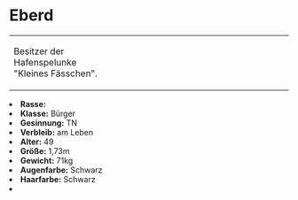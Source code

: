 # Eberd

<primary-label ref="npc"/>

<secondary-label ref="faergria"/>

<secondary-label ref="tinorland"/>

<table>
<tr><td>
<p>
Besitzer der Hafenspelunke "Kleines Fässchen".
</p>

</td><td width="300">
<!-- Edit here -->
<img src="eberd.png" alt="" />
</td></tr>
</table>

<procedure title="Allgemeine Informationen">
<list columns="2">
<li><b>Rasse:</b> <a href="Folks.md" anchor="menschen"></a></li>
<li><b>Klasse:</b> Bürger</li>
<li><b>Gesinnung:</b> TN</li>
<li><b>Verbleib:</b> am Leben</li>
</list>
</procedure>

<procedure title="Aussehen">
<list columns="3">
<li><b>Alter:</b> 49</li>
<li><b>Größe:</b> 1,73m</li>
<li><b>Gewicht:</b> 71kg</li>
<li><b>Augenfarbe:</b> Schwarz</li>
<li><b>Haarfarbe:</b> Schwarz</li>
</list>
</procedure>

<procedure title="Beziehungen">
<list columns="2">
<li></li>
</list>
</procedure>

<!--
## Notizen

- **Ziele:** 
- **Geheimnisse:** 
-->